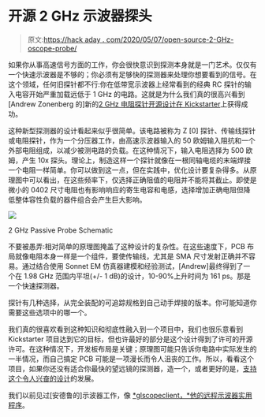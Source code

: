 # 开源 2 GHz 示波器探头

> 原文:[https://hack aday . com/2020/05/07/open-source-2-GHz-oscope-probe/](https://hackaday.com/2020/05/07/open-source-2-ghz-oscilloscope-probe/)

如果你从事高速信号方面的工作，你会很快意识到探测本身就是一门艺术。仅仅有一个快速示波器是不够的；你必须有足够快的探测器来处理你想要看到的信号。在这个领域，任何旧探针都不行:你在低带宽示波器上经常看到的经典 RC 探针的输入电容开始严重加载远低于 1 GHz 的电路。这就是为什么我们真的很高兴看到[Andrew Zonenberg 的]新的[2 GHz 电阻探针开源设计在 Kickstarter](https://www.kickstarter.com/projects/azonenberg/akl-pt1-2-ghz-passive-oscilloscope-probe)上获得成功。

这种新型探测器的设计看起来似乎很简单。该电路被称为 Z [0] 探针、传输线探针或电阻探针，作为一个分压器工作，由高速示波器输入的 50 欧姆输入阻抗和一个外部电阻组成，以减少被测电路的负载。在这种情况下，输入电阻选择为 500 欧姆，产生 10x 探头。理论上，制造这样一个探针就像在一根同轴电缆的末端焊接一个电阻一样简单。你可以做到这一点，但在实践中，优化设计要复杂得多。从原理图中可以看出，在这些频率下，仅选择正确阻值的电阻并不能将其截止。即使是微小的 0402 尺寸电阻也有影响响应的寄生电容和电感，选择增加正确电阻但降低整体容性负载的器件组合会产生巨大影响。

[![](../Images/f3ee145bcef73b01c312e81d999510e7.png)](https://hackaday.com/wp-content/uploads/2020/05/2GHz-probe-schematic_had.png)

2 GHz Passive Probe Schematic

不要被愚弄:相对简单的原理图掩盖了这种设计的复杂性。在这些速度下，PCB 布局就像电阻本身一样是一个组件，要使传输线，尤其是 SMA 尺寸发射正确并不容易。通过结合使用 Sonnet EM 仿真器建模和经验测试，[Andrew]最终得到了一个在 1.98 GHz 范围内平坦(+/- 1 dB)的设计，10-90%上升时间为 161 ps。那是一个快速探测器。

探针有几种选择，从完全装配的可追踪规格到自己动手焊接的版本。你可能知道你需要这些选项中的哪一个。

我们真的很喜欢看到这种知识和彻底性融入到一个项目中，我们也很乐意看到 Kickstarter 项目达到它的目标，但也许最好的部分是这个设计得到了许可的开源许可。在这种情况下，开发板布局是关键；原理图可能只告诉你电路中实际发生的一半情况，而自己搞定 PCB 可能是一项漫长而令人沮丧的工作。所以，看看这个项目，如果你还没有适合你最快的望远镜的探测器，造一个，或者更好的是，[支持这个令人兴奋的设计](https://www.kickstarter.com/projects/azonenberg/akl-pt1-2-ghz-passive-oscilloscope-probe)的发展。

我们以前见过[安德鲁的]示波器工作，像 [*glscopeclient，*他的远程示波器实用程序](https://hackaday.com/2019/05/30/glscopeclient-a-permissively-licensed-remote-oscilloscope-utility/)。